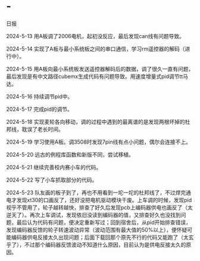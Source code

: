 # -
日报

2024-5-13
用A板调了2006电机，起初没反应，最后发现can线有问题导致。

2024-5-14
实现了A板与最小系统板之间的串口通信，学习rm遥控器的解码（进行中）。

2024-5-15
用A板向最小系统板发送遥控器解码后的数据，调了很久一直有问题，最后发现是有中文路径cubemx生成代码有问题导致。用速度增量式pid调节tt马达。

2024-5-16
持续调节pid中。

2024-5-17
完成pid的调节。

2024-5-18
实现麦轮各向移动，调的过程中遇到的最离谱的是发现两根坏掉的杜邦线，耽误了老长时间。

2024-5-19
学习使用A板。调3508时发现7pin线有点小问题，偶尔会连接不上。

2024-5-20
远古的例程库函数和新版不同，尝试移植。

2024-5-21
继续完善校内赛小车的代码。

2024-5-22
写了小车抓取部分的代码。

2024-5-23
队友画的板子到了，再也不用看到一坨一坨的杜邦线了，不过焊完通电才发现xt30的口画反了，还好没把电机驱动模块干废。上车调的时候，发现pid视乎不管用了，轮子越转越快，排查了好久后发现pcb上编码器供电也画反了（太逆天了）。再次上车调试，发现依旧没读到编码器的值，又排查好久也没找到问题，最后认为代码有问题，便决定重新写过；回到宿舍后，从pid开始排查错误，发现编码器反馈的轮子转速波动异常（波动范围有最大值的50%以上），便怀疑可能编码器供电反接太久出现问题；后面下载回那个原先不行的代码又能跑了（太玄乎了），不过那个编码器反馈波动不知道什么原因，目前认为是供电反接太久的原因。
